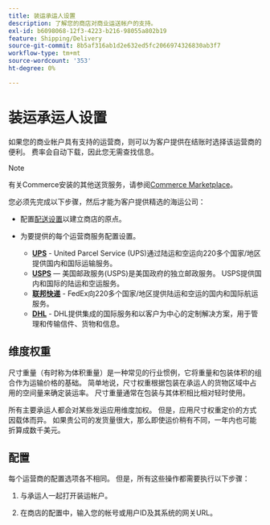```yaml
---
title: 装运承运人设置
description: 了解您的商店对商业运送帐户的支持。
exl-id: b6098068-12f3-4223-b216-98055a802b19
feature: Shipping/Delivery
source-git-commit: 8b5af316ab1d2e632ed5fc2066974326830ab3f7
workflow-type: tm+mt
source-wordcount: '353'
ht-degree: 0%

---
```


# 装运承运人设置

如果您的商业帐户具有支持的运营商，则可以为客户提供在结账时选择该运营商的便利。 费率会自动下载，因此您无需查找信息。

>[!NOTE]
>
>有关Commerce安装的其他送货服务，请参阅[Commerce Marketplace](../getting-started/commerce-marketplace.md)。

您必须先完成以下步骤，然后才能为客户提供精选的海运公司：

- 配置[配送设置](shipping-settings.md)以建立商店的原点。

- 为要提供的每个运营商服务配置设置。

   - [**UPS**](ups.md) - United Parcel Service (UPS)通过陆运和空运向220多个国家/地区提供国内和国际运输服务。
   - [**USPS**](usps.md) — 美国邮政服务(USPS)是美国政府的独立邮政服务。 USPS提供国内和国际的陆运和空运服务。
   - [**联邦快递**](fedex.md) - FedEx向220多个国家/地区提供陆运和空运的国内和国际航运服务。
   - [**DHL**](dhl.md) - DHL提供集成的国际服务和以客户为中心的定制解决方案，用于管理和传输信件、货物和信息。

## 维度权重

尺寸重量（有时称为体积重量）是一种常见的行业惯例，它将重量和包装体积的组合作为运输价格的基础。 简单地说，尺寸权重根据包装在承运人的货物区域中占用的空间量来确定装运率。 尺寸重量通常在包装与其体积相比相对轻时使用。

所有主要承运人都会对某些发运应用维度加权。 但是，应用尺寸权重定价的方式因载体而异。 如果贵公司的发货量很大，那么即使运价稍有不同，一年内也可能折算成数千美元。

## 配置

每个运营商的配置选项各不相同。 但是，所有这些操作都需要执行以下步骤：

1. 与承运人一起打开装运帐户。

1. 在商店的配置中，输入您的帐号或用户ID及其系统的网关URL。
